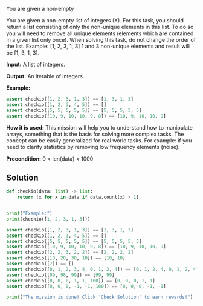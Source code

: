 
You are given a non-empty

You are given a non-empty list of integers (X). For this task, you
should return a list consisting of only the non-unique elements in this
list. To do so you will need to remove all unique elements (elements
which are contained in a given list only once). When solving this task,
do not change the order of the list. Example: [1, 2, 3, 1, 3] 1 and
3 non-unique elements and result will be [1, 3, 1, 3].

**Input:** A list of integers.

**Output:** An iterable of integers.

**Example:**

```python
assert checkio([1, 2, 3, 1, 3]) == [1, 3, 1, 3]
assert checkio([1, 2, 3, 4, 5]) == []
assert checkio([5, 5, 5, 5, 5]) == [5, 5, 5, 5, 5]
assert checkio([10, 9, 10, 10, 9, 8]) == [10, 9, 10, 10, 9]
```

**How it is used:** This mission will help you to understand how to
manipulate arrays, something that is the basis for solving more complex
tasks. The concept can be easily generalized for real world tasks.
For example: if you need to clarify statistics by removing low
frequency elements (noise).

**Precondition:**
0 < len(data) < 1000


## Solution

```python
def checkio(data: list) -> list:
    return [x for x in data if data.count(x) > 1]


print("Example:")
print(checkio([1, 2, 3, 1, 3]))

assert checkio([1, 2, 3, 1, 3]) == [1, 3, 1, 3]
assert checkio([1, 2, 3, 4, 5]) == []
assert checkio([5, 5, 5, 5, 5]) == [5, 5, 5, 5, 5]
assert checkio([10, 9, 10, 10, 9, 8]) == [10, 9, 10, 10, 9]
assert checkio([2, 2, 3, 2, 2]) == [2, 2, 2, 2]
assert checkio([10, 20, 30, 10]) == [10, 10]
assert checkio([7]) == []
assert checkio([0, 1, 2, 3, 4, 0, 1, 2, 4]) == [0, 1, 2, 4, 0, 1, 2, 4]
assert checkio([99, 98, 99]) == [99, 99]
assert checkio([0, 0, 0, 1, 1, 100]) == [0, 0, 0, 1, 1]
assert checkio([0, 0, 0, -1, -1, 100]) == [0, 0, 0, -1, -1]

print("The mission is done! Click 'Check Solution' to earn rewards!")

```